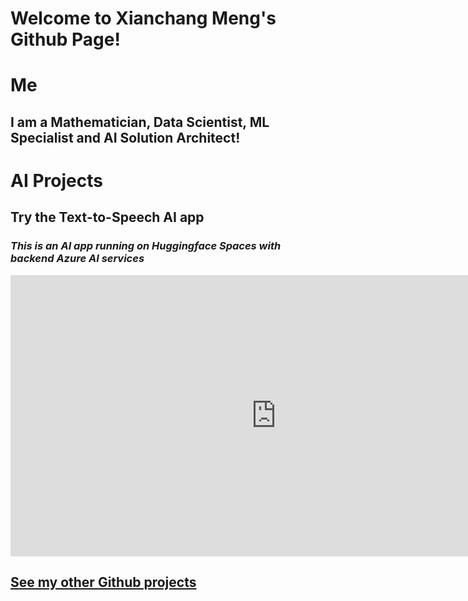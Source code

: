 # Welcome to Xianchang Meng's Github Page!

# Me
## I am a Mathematician, Data Scientist, ML Specialist and AI Solution Architect!

<div data-iframe-width="150" data-iframe-height="270" data-share-badge-id="b06aa006-b6a7-48c6-8a09-4b69c57c48b4" data-share-badge-host="https://www.credly.com"></div><script type="text/javascript" async src="//cdn.credly.com/assets/utilities/embed.js"></script>
<!-- Wrap in a container with fixed position -->
<div style="position: fixed; top: 10px; right: 10px; z-index: 1000;">
  <div 
       data-iframe-width="150" 
       data-iframe-height="270" 
       data-share-badge-id="b06aa006-b6a7-48c6-8a09-4b69c57c48b4" 
       data-share-badge-host="https://www.credly.com">
  </div>
</div>

<script type="text/javascript" async src="//cdn.credly.com/assets/utilities/embed.js"></script>


# AI Projects 
## Try the Text-to-Speech AI app
### *This is an AI app running on Huggingface Spaces with backend Azure AI services*
<iframe
    src="https://susanapfel-azureaitexttospeech.hf.space"
    frameborder="0"
    width="850"
    height="450"
></iframe>

## [See my other Github projects](https://github.com/xianchangmeng?tab=repositories)
